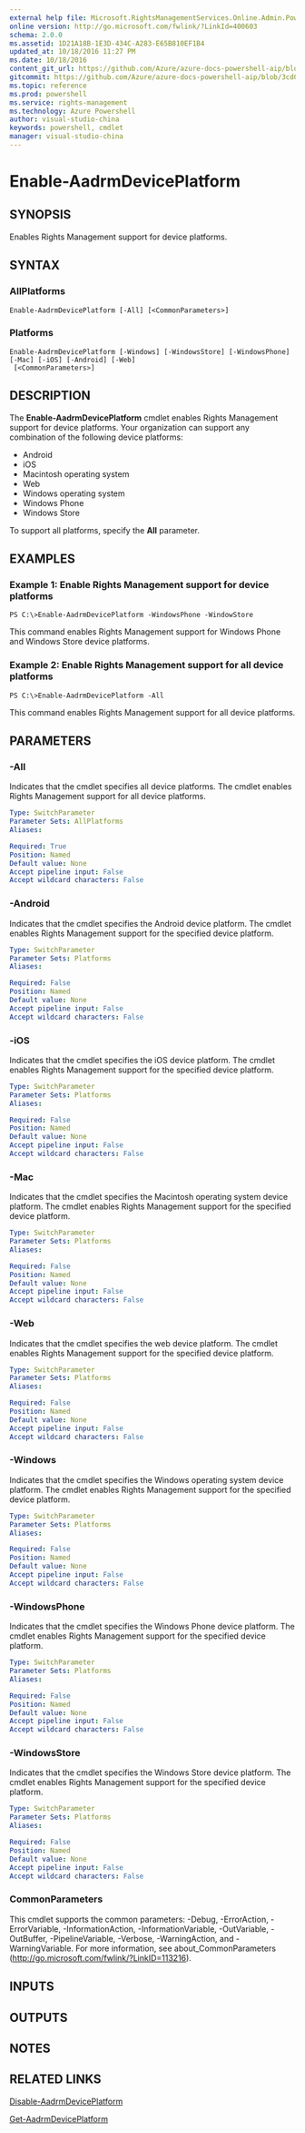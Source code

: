 ```yaml
---
external help file: Microsoft.RightsManagementServices.Online.Admin.PowerShell.dll-Help.xml
online version: http://go.microsoft.com/fwlink/?LinkId=400603
schema: 2.0.0
ms.assetid: 1D21A18B-1E3D-434C-A283-E65B810EF1B4
updated_at: 10/18/2016 11:27 PM
ms.date: 10/18/2016
content_git_url: https://github.com/Azure/azure-docs-powershell-aip/blob/master/aip-cmdlets/AADRM/vlatest/Enable-AadrmDevicePlatform.md
gitcommit: https://github.com/Azure/azure-docs-powershell-aip/blob/3cd0578639ed506752c7be4e6fb9013725a24d6f/aip-cmdlets/AADRM/vlatest/Enable-AadrmDevicePlatform.md
ms.topic: reference
ms.prod: powershell
ms.service: rights-management
ms.technology: Azure Powershell
author: visual-studio-china
keywords: powershell, cmdlet
manager: visual-studio-china
---
```


# Enable-AadrmDevicePlatform

## SYNOPSIS
Enables Rights Management support for device platforms.

## SYNTAX

### AllPlatforms
```
Enable-AadrmDevicePlatform [-All] [<CommonParameters>]
```

### Platforms
```
Enable-AadrmDevicePlatform [-Windows] [-WindowsStore] [-WindowsPhone] [-Mac] [-iOS] [-Android] [-Web]
 [<CommonParameters>]
```

## DESCRIPTION
The **Enable-AadrmDevicePlatform** cmdlet enables Rights Management support for device platforms.
Your organization can support any combination of the following device platforms: 

- Android
- iOS
- Macintosh operating system
- Web
- Windows operating system
- Windows Phone
- Windows Store

To support all platforms, specify the **All** parameter.

## EXAMPLES

### Example 1: Enable Rights Management support for device platforms
```
PS C:\>Enable-AadrmDevicePlatform -WindowsPhone -WindowStore
```

This command enables Rights Management support for Windows Phone and Windows Store device platforms.

### Example 2: Enable Rights Management support for all device platforms
```
PS C:\>Enable-AadrmDevicePlatform -All
```

This command enables Rights Management support for all device platforms.

## PARAMETERS

### -All
Indicates that the cmdlet specifies all device platforms.
The cmdlet enables Rights Management support for all device platforms.

```yaml
Type: SwitchParameter
Parameter Sets: AllPlatforms
Aliases: 

Required: True
Position: Named
Default value: None
Accept pipeline input: False
Accept wildcard characters: False
```

### -Android
Indicates that the cmdlet specifies the Android device platform.
The cmdlet enables Rights Management support for the specified device platform.

```yaml
Type: SwitchParameter
Parameter Sets: Platforms
Aliases: 

Required: False
Position: Named
Default value: None
Accept pipeline input: False
Accept wildcard characters: False
```

### -iOS
Indicates that the cmdlet specifies the iOS device platform.
The cmdlet enables Rights Management support for the specified device platform.

```yaml
Type: SwitchParameter
Parameter Sets: Platforms
Aliases: 

Required: False
Position: Named
Default value: None
Accept pipeline input: False
Accept wildcard characters: False
```

### -Mac
Indicates that the cmdlet specifies the Macintosh operating system device platform.
The cmdlet enables Rights Management support for the specified device platform.

```yaml
Type: SwitchParameter
Parameter Sets: Platforms
Aliases: 

Required: False
Position: Named
Default value: None
Accept pipeline input: False
Accept wildcard characters: False
```

### -Web
Indicates that the cmdlet specifies the web device platform.
The cmdlet enables Rights Management support for the specified device platform.

```yaml
Type: SwitchParameter
Parameter Sets: Platforms
Aliases: 

Required: False
Position: Named
Default value: None
Accept pipeline input: False
Accept wildcard characters: False
```

### -Windows
Indicates that the cmdlet specifies the Windows operating system device platform.
The cmdlet enables Rights Management support for the specified device platform.

```yaml
Type: SwitchParameter
Parameter Sets: Platforms
Aliases: 

Required: False
Position: Named
Default value: None
Accept pipeline input: False
Accept wildcard characters: False
```

### -WindowsPhone
Indicates that the cmdlet specifies the Windows Phone device platform.
The cmdlet enables Rights Management support for the specified device platform.

```yaml
Type: SwitchParameter
Parameter Sets: Platforms
Aliases: 

Required: False
Position: Named
Default value: None
Accept pipeline input: False
Accept wildcard characters: False
```

### -WindowsStore
Indicates that the cmdlet specifies the Windows Store device platform.
The cmdlet enables Rights Management support for the specified device platform.

```yaml
Type: SwitchParameter
Parameter Sets: Platforms
Aliases: 

Required: False
Position: Named
Default value: None
Accept pipeline input: False
Accept wildcard characters: False
```

### CommonParameters
This cmdlet supports the common parameters: -Debug, -ErrorAction, -ErrorVariable, -InformationAction, -InformationVariable, -OutVariable, -OutBuffer, -PipelineVariable, -Verbose, -WarningAction, and -WarningVariable. For more information, see about_CommonParameters (http://go.microsoft.com/fwlink/?LinkID=113216).

## INPUTS

## OUTPUTS

## NOTES

## RELATED LINKS

[Disable-AadrmDevicePlatform](.\Disable-AadrmDevicePlatform.md)

[Get-AadrmDevicePlatform](.\Get-AadrmDevicePlatform.md)


